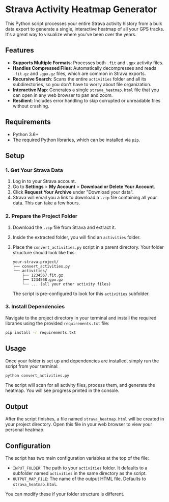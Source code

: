 # Strava Activity Heatmap Generator

This Python script processes your entire Strava activity history from a bulk data export to generate a single, interactive heatmap of all your GPS tracks. It's a great way to visualize where you've been over the years.

## Features

-   **Supports Multiple Formats**: Processes both `.fit` and `.gpx` activity files.
-   **Handles Compressed Files**: Automatically decompresses and reads `.fit.gz` and `.gpx.gz` files, which are common in Strava exports.
-   **Recursive Search**: Scans the entire `activities` folder and all its subdirectories, so you don't have to worry about file organization.
-   **Interactive Map**: Generates a single `strava_heatmap.html` file that you can open in any web browser to pan and zoom.
-   **Resilient**: Includes error handling to skip corrupted or unreadable files without crashing.

## Requirements

-   Python 3.6+
-   The required Python libraries, which can be installed via `pip`.

## Setup

### 1. Get Your Strava Data

1.  Log in to your Strava account.
2.  Go to **Settings** > **My Account** > **Download or Delete Your Account**.
3.  Click **Request Your Archive** under "Download your data".
4.  Strava will email you a link to download a `.zip` file containing all your data. This can take a few hours.

### 2. Prepare the Project Folder

1.  Download the `.zip` file from Strava and extract it.
2.  Inside the extracted folder, you will find an `activities` folder.
3.  Place the `convert_activities.py` script in a parent directory. Your folder structure should look like this:

    ```
    your-strava-project/
    ├── convert_activities.py
    └── activities/
        ├── 1234567.fit.gz
        ├── 1234568.gpx.gz
        └── ... (all your other activity files)
    ```

    The script is pre-configured to look for this `activities` subfolder.

### 3. Install Dependencies

Navigate to the project directory in your terminal and install the required libraries using the provided `requirements.txt` file:

```bash
pip install -r requirements.txt
```

## Usage

Once your folder is set up and dependencies are installed, simply run the script from your terminal:

```bash
python convert_activities.py
```

The script will scan for all activity files, process them, and generate the heatmap. You will see progress printed in the console.

## Output

After the script finishes, a file named `strava_heatmap.html` will be created in your project directory. Open this file in your web browser to view your personal heatmap.

## Configuration

The script has two main configuration variables at the top of the file:

-   `INPUT_FOLDER`: The path to your `activities` folder. It defaults to a subfolder named `activities` in the same directory as the script.
-   `OUTPUT_MAP_FILE`: The name of the output HTML file. Defaults to `strava_heatmap.html`.

You can modify these if your folder structure is different.
